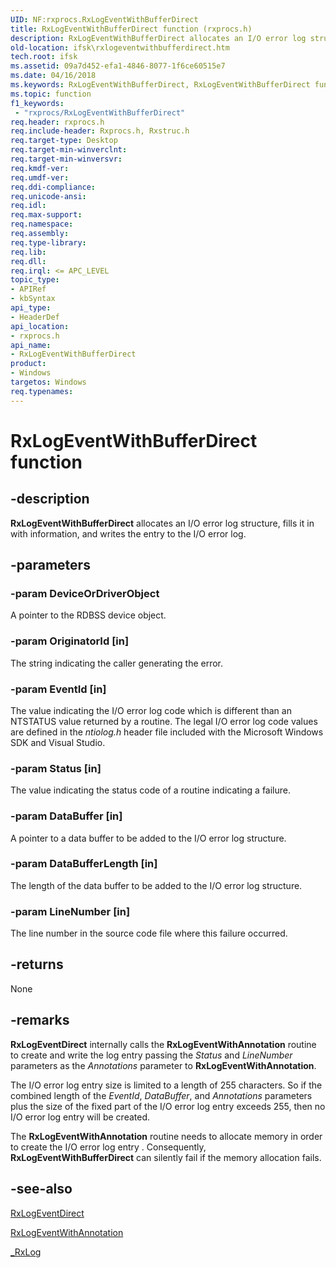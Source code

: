 ```yaml
---
UID: NF:rxprocs.RxLogEventWithBufferDirect
title: RxLogEventWithBufferDirect function (rxprocs.h)
description: RxLogEventWithBufferDirect allocates an I/O error log structure, fills it in with information, and writes the entry to the I/O error log.
old-location: ifsk\rxlogeventwithbufferdirect.htm
tech.root: ifsk
ms.assetid: 09a7d452-efa1-4846-8077-1f6ce60515e7
ms.date: 04/16/2018
ms.keywords: RxLogEventWithBufferDirect, RxLogEventWithBufferDirect function [Installable File System Drivers], ifsk.rxlogeventwithbufferdirect, rxprocs/RxLogEventWithBufferDirect, rxref_95cd6139-10e2-4cf1-bfd9-51b3d6dd1119.xml
ms.topic: function
f1_keywords:
 - "rxprocs/RxLogEventWithBufferDirect"
req.header: rxprocs.h
req.include-header: Rxprocs.h, Rxstruc.h
req.target-type: Desktop
req.target-min-winverclnt: 
req.target-min-winversvr: 
req.kmdf-ver: 
req.umdf-ver: 
req.ddi-compliance: 
req.unicode-ansi: 
req.idl: 
req.max-support: 
req.namespace: 
req.assembly: 
req.type-library: 
req.lib: 
req.dll: 
req.irql: <= APC_LEVEL
topic_type:
- APIRef
- kbSyntax
api_type:
- HeaderDef
api_location:
- rxprocs.h
api_name:
- RxLogEventWithBufferDirect
product:
- Windows
targetos: Windows
req.typenames: 
---
```


# RxLogEventWithBufferDirect function


## -description


<b>RxLogEventWithBufferDirect</b> allocates an I/O error log structure, fills it in with information, and writes the entry to the I/O error log.


## -parameters




### -param DeviceOrDriverObject

<p>A pointer to the RDBSS device object.</p>


### -param OriginatorId [in]

The string indicating the caller generating the error.


### -param EventId [in]

The value indicating the I/O error log code which is different than an NTSTATUS value returned by a routine. The legal I/O error log code values are defined in the <i>ntiolog.h</i> header file included with the Microsoft Windows SDK and Visual Studio. 


### -param Status [in]

The value indicating the status code of a routine indicating a failure.


### -param DataBuffer [in]

A pointer to a data buffer to be added to the I/O error log structure.


### -param DataBufferLength [in]

The length of the data buffer to be added to the I/O error log structure.


### -param LineNumber [in]

The line number in the source code file where this failure occurred.


## -returns



None




## -remarks



<b>RxLogEventDirect</b> internally calls the <b>RxLogEventWithAnnotation</b> routine to create and write the log entry passing the <i>Status</i> and <i>LineNumber</i> parameters as the <i>Annotations</i> parameter to <b>RxLogEventWithAnnotation</b>. 

The I/O error log entry size is limited to a length of 255 characters. So if the combined length of the <i>EventId</i>, <i>DataBuffer</i>, and <i>Annotations</i> parameters plus the size of the fixed part of the I/O error log entry exceeds 255, then no I/O error log entry will be created.

The <b>RxLogEventWithAnnotation</b> routine needs to allocate memory in order to create the I/O error log entry . Consequently, <b>RxLogEventWithBufferDirect</b> can silently fail if the memory allocation fails. 




## -see-also




<a href="https://docs.microsoft.com/windows-hardware/drivers/ddi/content/rxprocs/nf-rxprocs-rxlogeventdirect">RxLogEventDirect</a>



<a href="https://docs.microsoft.com/windows-hardware/drivers/ddi/content/rxprocs/nf-rxprocs-rxlogeventwithannotation">RxLogEventWithAnnotation</a>



<a href="https://docs.microsoft.com/windows-hardware/drivers/ddi/content/rxlog/nf-rxlog-_rxlog">_RxLog</a>
 

 

